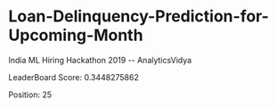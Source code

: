 # Loan-Delinquency-Prediction-for-Upcoming-Month
India ML Hiring Hackathon 2019 -- AnalyticsVidya


LeaderBoard Score: 0.3448275862

Position: 25
